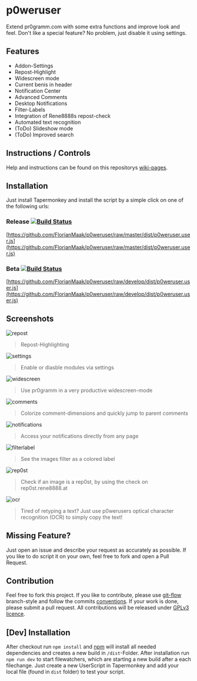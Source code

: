 # p0weruser
Extend pr0gramm.com with some extra functions and improve look and feel. Don't like a special feature? No problem, just disable
it using settings.

## Features
* Addon-Settings
* Repost-Highlight
* Widescreen mode
* Current benis in header
* Notification Center
* Advanced Comments
* Desktop Notifications
* Filter-Labels
* Integration of Rene8888s repost-check
* Automated text recognition 
* (ToDo) Slideshow mode
* (ToDo) Improved search

## Instructions / Controls
Help and instructions can be found on this repositorys [wiki-pages](https://github.com/FlorianMaak/p0weruser/wiki).

## Installation
Just install Tapermonkey and install the script by a simple
click on one of the following urls:

### Release [![Build Status](https://travis-ci.org/FlorianMaak/p0weruser.svg?branch=master)](https://travis-ci.org/FlorianMaak/p0weruser)
[https://github.com/FlorianMaak/p0weruser/raw/master/dist/p0weruser.user.js](https://github.com/FlorianMaak/p0weruser/raw/master/dist/p0weruser.user.js)

### Beta [![Build Status](https://travis-ci.org/FlorianMaak/p0weruser.svg?branch=develop)](https://travis-ci.org/FlorianMaak/p0weruser)
[https://github.com/FlorianMaak/p0weruser/raw/develop/dist/p0weruser.user.js](https://github.com/FlorianMaak/p0weruser/raw/develop/dist/p0weruser.user.js)

## Screenshots
![repost](https://user-images.githubusercontent.com/6325146/31791525-1e0a84b4-b519-11e7-90f8-c5306afcc485.jpg)
> Repost-Highlighting

![settings](https://user-images.githubusercontent.com/6325146/34748815-a9dab250-f59e-11e7-8384-84c5cbf862b9.png)
> Enable or diasble modules via settings

![widescreen](https://user-images.githubusercontent.com/6325146/31791527-1e3d0fa6-b519-11e7-9ded-b6d9720b5708.jpg)
> Use pr0gramm in a very productive widescreen-mode

![comments](https://user-images.githubusercontent.com/6325146/31791528-1e5496f8-b519-11e7-8210-5cd96c864761.jpg)
> Colorize comment-dimensions and quickly jump to parent comments

![notifications](https://user-images.githubusercontent.com/6325146/31791529-1e6bd46c-b519-11e7-8527-d620f50b07f2.jpg)
> Access your notifications directly from any page

![filterlabel](https://user-images.githubusercontent.com/6325146/34079132-8a060c7e-e327-11e7-8809-54e8ad811faa.jpg)
> See the images filter as a colored label

![rep0st](https://user-images.githubusercontent.com/6325146/34794921-926050aa-f650-11e7-9c8c-c1c728bc265b.png)
> Check if an image is a rep0st, by using the check on rep0st.rene8888.at

![ocr](https://user-images.githubusercontent.com/6325146/34748289-1fd1fae8-f59c-11e7-94ce-71369abf456c.png)
> Tired of retyping a text? Just use p0werusers optical character recognition (OCR) to simply copy the text!

## Missing Feature?
Just open an issue and describe your request as accurately as possible. If you like to do script it on your own, feel free to fork and open a Pull Request.

## Contribution
Feel free to fork this project. If you like to contribute, please use [git-flow](https://github.com/nvie/gitflow)
branch-style and follow the commits [conventions](https://github.com/FlorianMaak/p0weruser/wiki/Conventions). If your work is done, please submit a
pull request. All contributions will be released under [GPLv3 licence](https://github.com/FlorianMaak/p0weruser/blob/master/LICENSE).

## [Dev] Installation
After checkout run ```npm install``` and [npm](https://www.npmjs.com/) will install all needed dependencies and creates a new build in ```/dist```-Folder. After installation run
```npm run dev``` to start filewatchers, which are starting a new build after a
each filechange. Just create a new UserScript in Tapermonkey and add your local file (found in
```dist``` folder) to test your script. 
